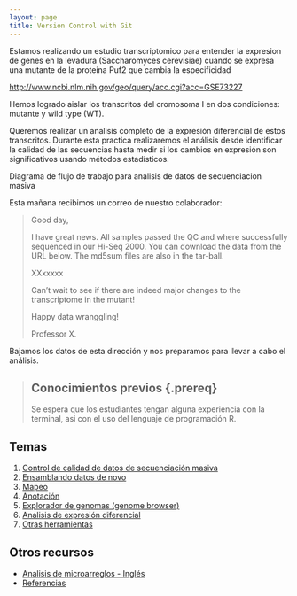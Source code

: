 ```yaml
---
layout: page
title: Version Control with Git
---
```


Estamos realizando un estudio transcriptomico para entender la expresion de genes
en la levadura (Saccharomyces cerevisiae) cuando se expresa una 
mutante de la proteina Puf2 que cambia la especificidad 

http://www.ncbi.nlm.nih.gov/geo/query/acc.cgi?acc=GSE73227

Hemos logrado aislar los transcritos del cromosoma I en dos condiciones: mutante y 
wild type (WT).

Queremos realizar un analisis completo de la expresión diferencial de estos transcritos. 
Durante esta practica realizaremos el análisis desde identificar la calidad de las secuencias
hasta medir si los cambios en expresión son significativos usando métodos estadísticos.

Diagrama de flujo de trabajo para analisis de datos de secuenciacion masiva

Esta mañana recibimos un correo de nuestro colaborador:

> Good day, 
> 
> I have great news. All samples passed the QC and where successfully sequenced in 
> our Hi-Seq 2000. You can download the data from the URL below. The md5sum files are also 
> in the tar-ball.  
> 
> XXxxxxx
> 
> Can’t wait to see if there are indeed major changes to the transcriptome in the mutant! 
> 
> Happy data wranggling!
> 
> Professor X. 

Bajamos los datos de esta dirección y nos preparamos para llevar a cabo el análisis.

> ## Conocimientos previos {.prereq}
>
> Se espera que los estudiantes tengan alguna experiencia con la terminal,
> asi con el uso del lenguaje de programación R. 

## Temas

1.  [Control de calidad de datos de secuenciación masiva](01-quality.html)
2.  [Ensamblando datos de novo](02-assembly.html)
3.  [Mapeo](03-mapping.html)
4.  [Anotación](04-annotation.html)
5.  [Explorador de genomas (genome browser)](05-genomebrowser.html)
6.  [Analisis de expresión diferencial](06-diffexpression.html)
7.  [Otras herramientas](07-others.html)

## Otros recursos

*   [Analisis de microarreglos - Inglés](microarrays.html)
*   [Referencias](reference.html)
